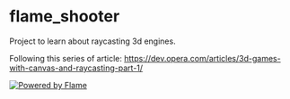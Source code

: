 # flame_shooter

Project to learn about raycasting 3d engines.

Following this series of article: https://dev.opera.com/articles/3d-games-with-canvas-and-raycasting-part-1/

[![Powered by Flame](https://img.shields.io/badge/Powered%20by-%F0%9F%94%A5-orange.svg?style=for-the-badge)](https://flame-engine.org)


